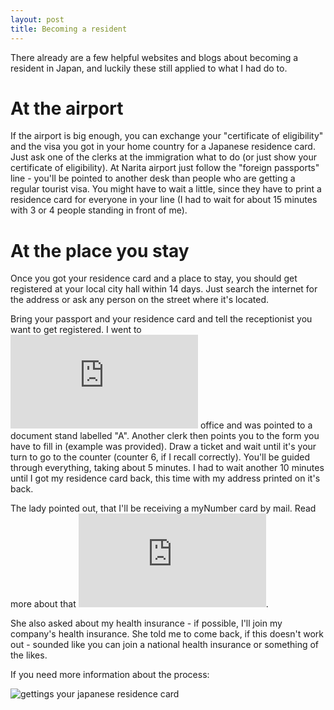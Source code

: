 ```yaml
---
layout: post
title: Becoming a resident
---
```


There already are a few helpful websites and blogs about becoming a resident in Japan, and luckily these still applied to what I had do to.

# At the airport

If the airport is big enough, you can exchange your "certificate of eligibility" and the visa you got in your home country for a Japanese residence card. Just ask one of the clerks at the immigration what to do (or just show your certificate of eligibility). At Narita airport just follow the "foreign passports" line - you'll be pointed to another desk than people who are getting a regular tourist visa. You might have to wait a little, since they have to print a residence card for everyone in your line (I had to wait for about 15 minutes with 3 or 4 people standing in front of me).


# At the place you stay

Once you got your residence card and a place to stay, you should get registered at your local city hall within 14 days. Just search the internet for the address or ask any person on the street where it's located.

Bring your passport and your residence card and tell the receptionist you want to get registered. I went to ![this](http://www.city.ota.tokyo.jp/shisetsu/kuyakusho/index.html) office and was pointed to a document stand labelled "A". Another clerk then points you to the form you have to fill in (example was provided). Draw a ticket and wait until it's your turn to go to the counter (counter 6, if I recall correctly). You'll be guided through everything, taking about 5 minutes. I had to wait another 10 minutes until I got my residence card back, this time with my address printed on it's back.


The lady pointed out, that I'll be receiving a myNumber card by mail. Read more about that ![here](http://www.accessj.com/2013/05/my-number-welcome-to-japans-new-unified.html).

She also asked about my health insurance - if possible, I'll join my company's health insurance. She told me to come back, if this doesn't work out - sounded like you can join a national health insurance or something of the likes.


If you need more information about the process:

![gettings your japanese residence card](https://blog.gaijinpot.com/getting-your-japanese-residence-card/)

